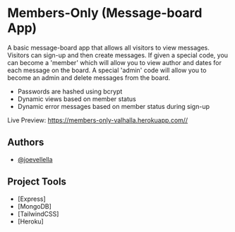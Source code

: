 # Members-Only (Message-board App)

A basic message-board app that allows all visitors to view messages. Visitors can sign-up and then create messages. If given a special code, you can become a 'member' which will allow you to view author and dates for each message on the board. A special 'admin' code will allow you to become an admin and delete messages from the board.

- Passwords are hashed using bcrypt
- Dynamic views based on member status
- Dynamic error messages based on member status during sign-up

Live Preview: https://members-only-valhalla.herokuapp.com//

## Authors

- [@joevellella](https://www.github.com/valhallaco)

## Project Tools

- [Express]
- [MongoDB]
- [TailwindCSS]
- [Heroku]
